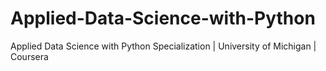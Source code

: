 # Applied-Data-Science-with-Python
Applied Data Science with Python Specialization | University of Michigan | Coursera
